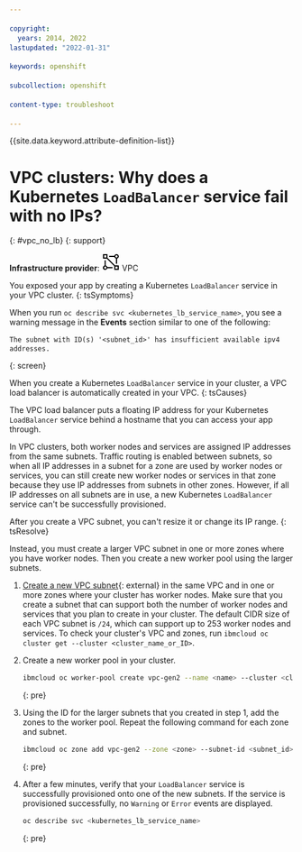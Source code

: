 ```yaml
---

copyright: 
  years: 2014, 2022
lastupdated: "2022-01-31"

keywords: openshift

subcollection: openshift

content-type: troubleshoot

---
```


{{site.data.keyword.attribute-definition-list}}


# VPC clusters: Why does a Kubernetes `LoadBalancer` service fail with no IPs?
{: #vpc_no_lb}
{: support}

**Infrastructure provider**: ![VPC infrastructure provider icon.](images/icon-vpc-2.svg) VPC

You exposed your app by creating a Kubernetes `LoadBalancer` service in your VPC cluster.
{: tsSymptoms}

When you run `oc describe svc <kubernetes_lb_service_name>`, you see a warning message in the **Events** section similar to one of the following:
```
The subnet with ID(s) '<subnet_id>' has insufficient available ipv4 addresses.
```
{: screen}

When you create a Kubernetes `LoadBalancer` service in your cluster, a VPC load balancer is automatically created in your VPC.
{: tsCauses}

The VPC load balancer puts a floating IP address for your Kubernetes `LoadBalancer` service behind a hostname that you can access your app through.

In VPC clusters, both worker nodes and services are assigned IP addresses from the same subnets. Traffic routing is enabled between subnets, so when all IP addresses in a subnet for a zone are used by worker nodes or services, you can still create new worker nodes or services in that zone because they use IP addresses from subnets in other zones. However, if all IP addresses on all subnets are in use, a new Kubernetes `LoadBalancer` service can't be successfully provisioned.

After you create a VPC subnet, you can't resize it or change its IP range.
{: tsResolve}

Instead, you must create a larger VPC subnet in one or more zones where you have worker nodes. Then you create a new worker pool using the larger subnets.

1. [Create a new VPC subnet](https://cloud.ibm.com/vpc/provision/network){: external} in the same VPC and in one or more zones where your cluster has worker nodes. Make sure that you create a subnet that can support both the number of worker nodes and services that you plan to create in your cluster. The default CIDR size of each VPC subnet is `/24`, which can support up to 253 worker nodes and services. To check your cluster's VPC and zones, run `ibmcloud oc cluster get --cluster <cluster_name_or_ID>`.

2. Create a new worker pool in your cluster.
    ```sh
    ibmcloud oc worker-pool create vpc-gen2 --name <name> --cluster <cluster_name_or_ID> --flavor <flavor> --size-per-zone <number_of_worker_nodes> --label <key>=<value>
    ```
    {: pre}

3. Using the ID for the larger subnets that you created in step 1, add the zones to the worker pool. Repeat the following command for each zone and subnet.
    ```sh
    ibmcloud oc zone add vpc-gen2 --zone <zone> --subnet-id <subnet_id> --cluster <cluster_name_or_ID> --worker-pool <worker_pool_name>
    ```
    {: pre}

4. After a few minutes, verify that your `LoadBalancer` service is successfully provisioned onto one of the new subnets. If the service is provisioned successfully, no `Warning` or `Error` events are displayed.
    ```sh
    oc describe svc <kubernetes_lb_service_name>
    ```
    {: pre}






